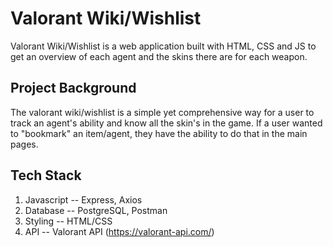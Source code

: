 # Valorant Wiki/Wishlist

Valorant Wiki/Wishlist is a web application built with HTML, CSS and JS to get an overview of each agent and the skins there are for each weapon. 

## Project Background

The valorant wiki/wishlist is a simple yet comprehensive way for a user to track an agent's ability and know all the skin's in the game. If a user wanted to "bookmark" an item/agent, they have the ability to do that in the main pages.

## Tech Stack

1. Javascript -- Express, Axios
2. Database -- PostgreSQL, Postman
3. Styling -- HTML/CSS
4. API -- Valorant API (https://valorant-api.com/)
